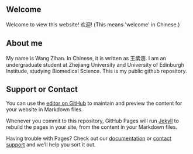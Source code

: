 ## Welcome

Welcome to view this website! 欢迎! (This means 'welcome' in Chinese.)

## About me

My name is Wang Zihan. In Chinese, it is written as 王紫涵. I am an undergraduate student at Zhejiang University and University of Edinburgh Institude, studying Biomedical Science. This is my public github repository. 

## Support or Contact

You can use the [editor on GitHub](https://github.com/ZihanWANG-001/ZihanWANG-001.github.io/edit/main/index.md) to maintain and preview the content for your website in Markdown files.

Whenever you commit to this repository, GitHub Pages will run [Jekyll](https://jekyllrb.com/) to rebuild the pages in your site, from the content in your Markdown files.

Having trouble with Pages? Check out our [documentation](https://help.github.com/categories/github-pages-basics/) or [contact support](https://github.com/contact) and we’ll help you sort it out.
